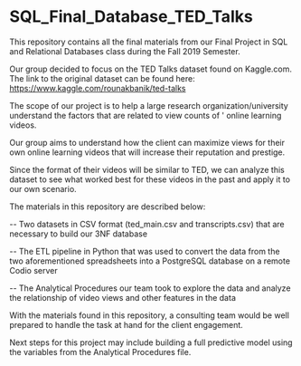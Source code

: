 # SQL_Final_Database_TED_Talks

This repository contains all the final materials from our Final Project in SQL and Relational Databases class during the Fall 2019 Semester.

Our group decided to focus on the TED Talks dataset found on Kaggle.com. The link to the original dataset can be found here:
https://www.kaggle.com/rounakbanik/ted-talks

The scope of our project is to help a large research organization/university understand the factors that are related to view counts of '
online learning videos.

Our group aims to understand how the client can maximize views for their own online learning videos that will increase their reputation
and prestige.

Since the format of their videos will be similar to TED, we can analyze this dataset to see what worked best for these videos in the past 
and apply it to our own scenario.

The materials in this repository are described below:

-- Two datasets in CSV format (ted_main.csv and transcripts.csv) that are necessary to build our 3NF database

-- The ETL pipeline in Python that was used to convert the data from the two aforementioned spreadsheets into a PostgreSQL database 
on a remote Codio server

-- The Analytical Procedures our team took to explore the data and analyze the relationship of video views and other features in the data

With the materials found in this repository, a consulting team would be well prepared to handle the task at hand for the client engagement.

Next steps for this project may include building a full predictive model using the variables from the Analytical Procedures file.

